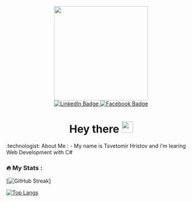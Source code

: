 <div id="header" align="center">
  <img src="https://media.giphy.com/media/v1.Y2lkPTc5MGI3NjExN2IzNjY3N2M0MGJhOWE3MDRkNDcyZmI2NTQwYTU4ZDBkNzg5Y2I4MSZjdD1z/jdPMeyv9rn0hZHh8n9/giphy.gif" width="250" height="250"/>
</div>
<div id="badges" align="center">
  <a href="https://www.linkedin.com/in/tsvetomir-hristov-a35071228">
    <img src="https://img.shields.io/badge/LinkedIn-blue?style=for-the-badge&logo=linkedin&logoColor=white" alt="LinkedIn Badge"/>
  </a>
  <a href="https://www.facebook.com/profile.php?id=100014919491758">
    <img src="https://img.shields.io/badge/Facebook-blue?style=for-the-badge&logo=facebook&logoColor=white" alt="Facebook Badge"/>
  </a>
</div>
<div id="counter" align="center">
<img src="https://komarev.com/ghpvc/?username=Cecoto&style=flat-square&color=blue" alt=""/>
</div>
<h1 align="center">
  Hey there
  <img src="https://media.giphy.com/media/hvRJCLFzcasrR4ia7z/giphy.gif" width="30px"/>
</h1>
:technologist: About Me :
- My name is Tsvetomir Hristov and i'm learing Web Development with C#


### :fire: My Stats :

[![GitHub Streak](http://github-readme-streak-stats.herokuapp.com?user=Cecoto&theme=dark&background=000000)]

[![Top Langs](https://github-readme-stats.vercel.app/api/top-langs/?username=Cecoto&layout=compact&theme=vision-friendly-dark)](https://github.com/anuraghazra/github-readme-stats)
